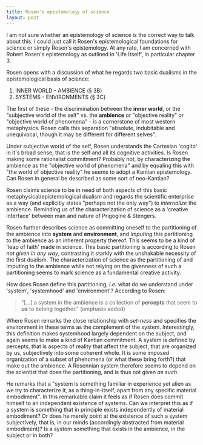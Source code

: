 ```yaml
---
title: Rosen's epistemology of science
layout: post
---
```


I am not sure whether an epistemology of science is the correct way to talk about this. I could just call it Rosen's epistemological foundations for science or simply Rosen's epistemology. At any rate, I am concerned with Robert Rosen's epistemology as outlined in 'Life Itself', in particular chapter 3.

Rosen opens with a discussion of what he regards two basic dualisms in the epistemological basis of science:

1. INNER WORLD - AMBIENCE (§ 3B)
2. SYSTEMS - ENVIRONMENTS (§ 3C)

The first of these - the discrimination between the **inner world**, or the "subjective world of the self" vs. the **ambience** or "objective reality" or "objective world of phenomena" - is a cornerstone of most western metaphysics. Rosen calls this separation "absolute, indubitable and unequivocal, though it may be different for different selves".

Under subjective world of the self, Rosen understands the Cartesian 'cogito' in it's broad sense, that is the self and all its cognitive activities. Is Rosen making some rationalist commitment? Probably not, by characterizing the ambience as the "objective world of phenomena" and by equaling this with "the world of objective reality" he seems to adopt a Kantian epistemology. Can Rosen in general be described as some sort of neo-Kantian?

Rosen claims science to be in need of both aspects of this basic metaphysical/epistemological dualism and regards the scientific enterprise as a way (and explicitly states "perhaps not the only way") to *internalize* the ambience. Reminding us of the characterization of science as a 'creative interface' between man and nature of Prigogine & Stengers.

Rosen further describes science as committing oneself to the partitioning of the ambience into **system** and **environment**, and *imputing* this partitioning to the ambience as an inherent property thereof. This seems to be a kind of 'leap of faith' made in science. This basic partitioning is according to Rosen *not given in any way*, contrasting it starkly with the unshakable necessity of the first dualism. The characterization of science as the partitioning of and imputing to the ambience while not relying on the givenness of such a partitioning seems to mark science as a fundamental creative activity.

How does Rosen define this partitioning, *i.e.* what do we understand under 'system', 'systemhood' and 'environment'? According to Rosen:

> "[...] a system in the ambience is a collection of **percepts** that seem to **us** to belong together." (emphasis added)

Where Rosen remarks the close relationship with *set-ness* and specifies the environment in these terms as the complement of the system. Interestingly, this definition makes systemhood largely dependent on the subject, and again seems to make a kind of Kantian commitment. A system is defined by percepts, that is aspects of reality that affect the subject, that are organized by us, subjectively into some coherent whole. It is some imposed organization of a subset of phenomena (or what these bring forth?) that make out the ambience. A Rosennian system therefore seems to depend on the scientist that does the partitioning, and is thus not given *as such*.

He remarks that a "system is something familiar in experience yet alien as we try to characterize it, as a thing-in-itself, apart from any specific material embodiment". In this remarkable claim it feels as if Rosen does commit himself to an independent existence of systems. Can we interpret this as if a system is something that in principle exists independently of material embodiment? Or does he merely point at the existence of such a system subjectively, that is, in our minds (accordingly abstracted from material embodiment)? Is a system something that exists in the ambience, in the subject or in both?

